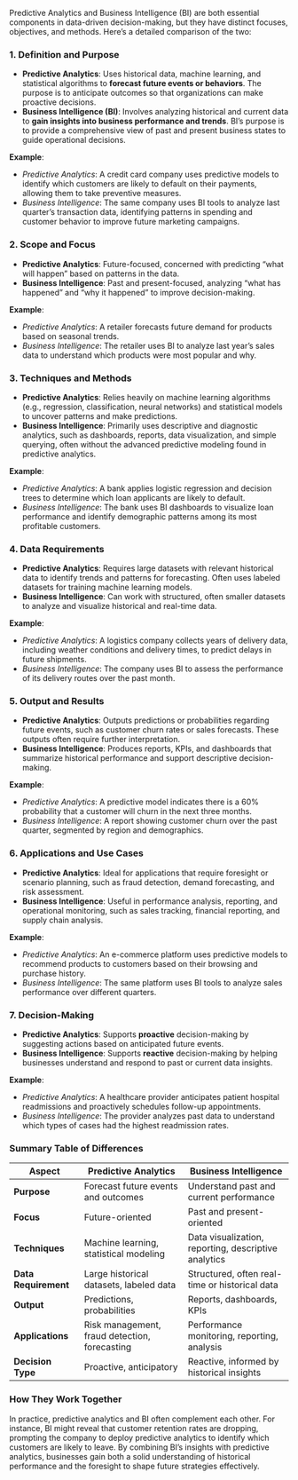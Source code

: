 Predictive Analytics and Business Intelligence (BI) are both essential components in data-driven decision-making, but they have distinct focuses, objectives, and methods. Here’s a detailed comparison of the two:

### 1. **Definition and Purpose**
   - **Predictive Analytics**: Uses historical data, machine learning, and statistical algorithms to **forecast future events or behaviors**. The purpose is to anticipate outcomes so that organizations can make proactive decisions.
   - **Business Intelligence (BI)**: Involves analyzing historical and current data to **gain insights into business performance and trends**. BI’s purpose is to provide a comprehensive view of past and present business states to guide operational decisions.

   **Example**:
   - *Predictive Analytics*: A credit card company uses predictive models to identify which customers are likely to default on their payments, allowing them to take preventive measures.
   - *Business Intelligence*: The same company uses BI tools to analyze last quarter’s transaction data, identifying patterns in spending and customer behavior to improve future marketing campaigns.

### 2. **Scope and Focus**
   - **Predictive Analytics**: Future-focused, concerned with predicting “what will happen” based on patterns in the data.
   - **Business Intelligence**: Past and present-focused, analyzing “what has happened” and “why it happened” to improve decision-making.

   **Example**:
   - *Predictive Analytics*: A retailer forecasts future demand for products based on seasonal trends.
   - *Business Intelligence*: The retailer uses BI to analyze last year’s sales data to understand which products were most popular and why.

### 3. **Techniques and Methods**
   - **Predictive Analytics**: Relies heavily on machine learning algorithms (e.g., regression, classification, neural networks) and statistical models to uncover patterns and make predictions.
   - **Business Intelligence**: Primarily uses descriptive and diagnostic analytics, such as dashboards, reports, data visualization, and simple querying, often without the advanced predictive modeling found in predictive analytics.

   **Example**:
   - *Predictive Analytics*: A bank applies logistic regression and decision trees to determine which loan applicants are likely to default.
   - *Business Intelligence*: The bank uses BI dashboards to visualize loan performance and identify demographic patterns among its most profitable customers.

### 4. **Data Requirements**
   - **Predictive Analytics**: Requires large datasets with relevant historical data to identify trends and patterns for forecasting. Often uses labeled datasets for training machine learning models.
   - **Business Intelligence**: Can work with structured, often smaller datasets to analyze and visualize historical and real-time data.

   **Example**:
   - *Predictive Analytics*: A logistics company collects years of delivery data, including weather conditions and delivery times, to predict delays in future shipments.
   - *Business Intelligence*: The company uses BI to assess the performance of its delivery routes over the past month.

### 5. **Output and Results**
   - **Predictive Analytics**: Outputs predictions or probabilities regarding future events, such as customer churn rates or sales forecasts. These outputs often require further interpretation.
   - **Business Intelligence**: Produces reports, KPIs, and dashboards that summarize historical performance and support descriptive decision-making.

   **Example**:
   - *Predictive Analytics*: A predictive model indicates there is a 60% probability that a customer will churn in the next three months.
   - *Business Intelligence*: A report showing customer churn over the past quarter, segmented by region and demographics.

### 6. **Applications and Use Cases**
   - **Predictive Analytics**: Ideal for applications that require foresight or scenario planning, such as fraud detection, demand forecasting, and risk assessment.
   - **Business Intelligence**: Useful in performance analysis, reporting, and operational monitoring, such as sales tracking, financial reporting, and supply chain analysis.

   **Example**:
   - *Predictive Analytics*: An e-commerce platform uses predictive models to recommend products to customers based on their browsing and purchase history.
   - *Business Intelligence*: The same platform uses BI tools to analyze sales performance over different quarters.

### 7. **Decision-Making**
   - **Predictive Analytics**: Supports **proactive** decision-making by suggesting actions based on anticipated future events.
   - **Business Intelligence**: Supports **reactive** decision-making by helping businesses understand and respond to past or current data insights.

   **Example**:
   - *Predictive Analytics*: A healthcare provider anticipates patient hospital readmissions and proactively schedules follow-up appointments.
   - *Business Intelligence*: The provider analyzes past data to understand which types of cases had the highest readmission rates.

### Summary Table of Differences

| Aspect                   | Predictive Analytics                             | Business Intelligence                          |
|--------------------------|-------------------------------------------------|------------------------------------------------|
| **Purpose**              | Forecast future events and outcomes             | Understand past and current performance        |
| **Focus**                | Future-oriented                                 | Past and present-oriented                      |
| **Techniques**           | Machine learning, statistical modeling          | Data visualization, reporting, descriptive analytics |
| **Data Requirement**     | Large historical datasets, labeled data         | Structured, often real-time or historical data |
| **Output**               | Predictions, probabilities                      | Reports, dashboards, KPIs                      |
| **Applications**         | Risk management, fraud detection, forecasting   | Performance monitoring, reporting, analysis    |
| **Decision Type**        | Proactive, anticipatory                         | Reactive, informed by historical insights      |

### How They Work Together
In practice, predictive analytics and BI often complement each other. For instance, BI might reveal that customer retention rates are dropping, prompting the company to deploy predictive analytics to identify which customers are likely to leave. By combining BI’s insights with predictive analytics, businesses gain both a solid understanding of historical performance and the foresight to shape future strategies effectively.
